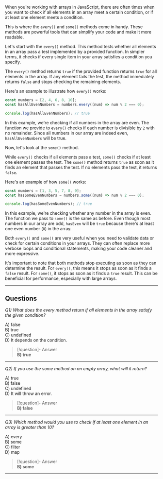 When you're working with arrays in JavaScript, there are often times when you want to check if all elements in an array meet a certain condition, or if at least one element meets a condition.

This is where the `every()` and `some()` methods come in handy. These methods are powerful tools that can simplify your code and make it more readable.

Let's start with the `every()` method. This method tests whether all elements in an array pass a test implemented by a provided function. In simpler terms, it checks if every single item in your array satisfies a condition you specify.

The `every()` method returns `true` if the provided function returns `true` for all elements in the array. If any element fails the test, the method immediately returns `false` and stops checking the remaining elements.

Here's an example to illustrate how `every()` works:

```js
const numbers = [2, 4, 6, 8, 10];
const hasAllEvenNumbers = numbers.every((num) => num % 2 === 0);

console.log(hasAllEvenNumbers); // true
```

In this example, we're checking if all numbers in the array are even. The function we provide to `every()` checks if each number is divisible by `2` with no remainder. Since all numbers in our array are indeed even, `hasAllEvenNumbers` will be true.

Now, let's look at the `some()` method.

While `every()` checks if all elements pass a test, `some()` checks if at least one element passes the test. The `some()` method returns `true` as soon as it finds an element that passes the test. If no elements pass the test, it returns `false`.

Here's an example of how `some()` works:

```js
const numbers = [1, 3, 5, 7, 8, 9];
const hasSomeEvenNumbers = numbers.some((num) => num % 2 === 0);

console.log(hasSomeEvenNumbers); // true
```

In this example, we're checking whether any number in the array is even. The function we pass to `some()` is the same as before. Even though most numbers in our array are odd, `hasEven` will be `true` because there's at least one even number (`8`) in the array.

Both `every()` and `some()` are very useful when you need to validate data or check for certain conditions in your arrays. They can often replace more verbose loops and conditional statements, making your code cleaner and more expressive.

It's important to note that both methods stop executing as soon as they can determine the result. For `every()`, this means it stops as soon as it finds a `false` result. For `some()`, it stops as soon as it finds a `true` result. This can be beneficial for performance, especially with large arrays.

---
## Questions

*Q1) What does the every method return if all elements in the array satisfy the given condition?*

A) false  
B) true  
C) undefined  
D) It depends on the condition.  

> [!question]- Answer  
> **B) true**

---

*Q2) If you use the some method on an empty array, what will it return?*

A) true  
B) false  
C) undefined  
D) It will throw an error.  

> [!question]- Answer  
> **B) false**

---

*Q3) Which method would you use to check if at least one element in an array is greater than 10?*

A) every  
B) some  
C) filter  
D) map  

> [!question]- Answer  
> **B) some**

---